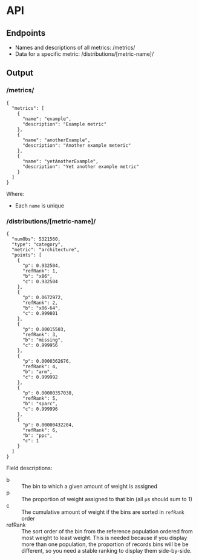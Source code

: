 # API

## Endpoints

* Names and descriptions of all metrics: /metrics/
* Data for a specific metric: /distributions/[metric-name]/

## Output

### /metrics/

```
{
  "metrics": [
    {
      "name": "example",
      "description": "Example metric"
    },
    {
      "name": "anotherExample",
      "description": "Another example meteric"
    },
    {
      "name": "yetAnotherExample",
      "description": "Yet another example metric"
    }
  ]
}
```

Where:

* Each `name` is unique

### /distributions/[metric-name]/

```
{
  "numObs": 5321560,
  "type": "category",
  "metric": "architecture",
  "points": [
    {
      "p": 0.932504,
      "refRank": 1,
      "b": "x86",
      "c": 0.932504
    },
    {
      "p": 0.0672972,
      "refRank": 2,
      "b": "x86-64",
      "c": 0.999801
    },
    {
      "p": 0.00015503,
      "refRank": 3,
      "b": "missing",
      "c": 0.999956
    },
    {
      "p": 0.0000362676,
      "refRank": 4,
      "b": "arm",
      "c": 0.999992
    },
    {
      "p": 0.00000357038,
      "refRank": 5,
      "b": "sparc",
      "c": 0.999996
    },
    {
      "p": 0.00000432204,
      "refRank": 6,
      "b": "ppc",
      "c": 1
    }
  ]
}
```

Field descriptions:

<dl>
  <dt>b</dt>
  <dd>
    The bin to which a given amount of weight is assigned
  </dd>

  <dt>p</dt>
  <dd>
    The proportion of weight assigned to that bin (all <code>p</code>s should
    sum to 1)
  </dd>

  <dt>c</dt>
  <dd>
    The cumulative amount of weight if the bins are sorted in
    <code>refRank</code> order
  </dd>

  <dt>refRank</dt>
  <dd>
    The sort order of the bin from the reference population ordered from most
    weight to least weight. This is needed because if you display more than one
    population, the proportion of records bins will be be different, so you need
    a stable ranking to display them side-by-side.
  </dd>
</dl>
